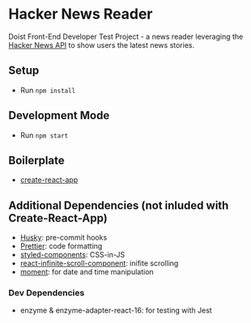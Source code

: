 # Hacker News Reader

Doist Front-End Developer Test Project - a news reader leveraging the [Hacker News API](https://github.com/HackerNews/API) to show users the latest news stories.


## Setup 
- Run `npm install`

## Development Mode
- Run `npm start`

## Boilerplate
- [create-react-app](https://create-react-app.dev/)

## Additional Dependencies (not inluded with Create-React-App)
- [Husky](https://typicode.github.io/husky/#/): pre-commit hooks
- [Prettier](https://prettier.io/): code formatting
- [styled-components](https://styled-components.com/docs): CSS-in-JS
- [react-infinite-scroll-component](https://react-infinite-scroll-component.netlify.app/?path=/story/*): inifite scrolling
- [moment](https://momentjs.com/): for date and time manipulation

### Dev Dependencies 
- enzyme & enzyme-adapter-react-16: for testing with Jest